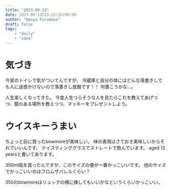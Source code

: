 ```yaml
---
title: "2023-09-13"
date: 2023-09-13T23:22:32+09:00
author: "Naoya Furudono"
draft: false
tags:
    - "daily"
    - "idea"
---
```


# 気づき

今家のトイレで気がついてんですが、
冷蔵庫と自分の体にはどんな落書きしても人に迷惑かけないので落書きし放題です！！
何書こうかな...。

人生楽しくなってきた。
今度人生つらそうな人を見たらこれを教えてあげつつ、鏡のある場所を教えつつ、マッキーをプレゼントしよう。

# ウイスキーうまい

ちょっと前に買ったbowmoreが美味しい。
味の表現はさておき美味しいからそれでいいんです。
テイスティンググラスでストレートで飲んでいます。
aged 12 yearsと書いてあります。

350ml瓶を買ったんですが、このサイズの便が一番かっこいいです。
他のサイズでかっこいいのはフロムザバレルくらい？

350のbowmoreはリュックの横に挿してもいいかなというくらいかっこいい。

